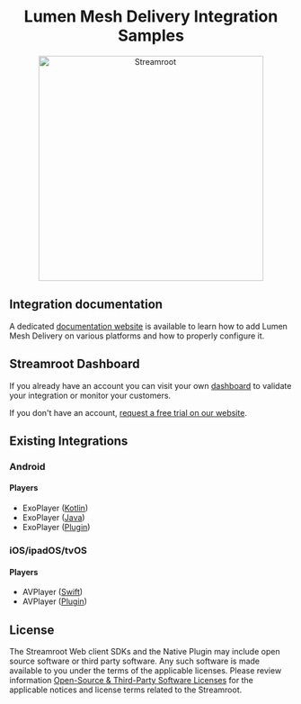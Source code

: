 <head>
  <link rel="icon" type="image/x-icon" href="../favicon.png" />
</head>
<h1 align="center">
  Lumen Mesh Delivery Integration Samples
</h1>
<p align="center">
  <img alt="Streamroot" src="https://blog.streamroot.io/wp-content/uploads/2018/04/logo_typo_long.png" width="400" />
  <br />
</p>

## Integration documentation

A dedicated [documentation website](https://www.lumen.com/help/en-us/cdn/mesh-delivery-for-streaming.html) is available to learn how to add Lumen Mesh Delivery on various platforms and how to properly configure it.

## Streamroot Dashboard

If you already have an account you can visit your own [dashboard](https://dashboard.streamroot.io) to validate your integration or monitor your customers.

If you don't have an account, [request a free trial on our website](https://www.lumen.com/en-us/edge-computing/mesh-delivery.html).

## Existing Integrations

### Android

#### Players

- ExoPlayer ([Kotlin](android/ExoPlayerMeshDelivery))
- ExoPlayer ([Java](android/ExoPlayerMeshDeliveryJava))
- ExoPlayer ([Plugin](android/ExoPlayerMeshDeliveryPlugin))

### iOS/ipadOS/tvOS

#### Players

- AVPlayer ([Swift](ios/AVPlayerMeshDelivery))
- AVPlayer ([Plugin](ios/AVPlayerMeshDeliveryPlugin))

## License

The Streamroot Web client SDKs and the Native Plugin may include open source software or third party software. Any such software is made available to you under the terms of the applicable licenses. Please review information [Open-Source & Third-Party Software Licenses](https://streamroot.io/wp-content/uploads/2019/06/Open-Source-and-Third-Party-Software-v1-10Jun2019.pdf) for the applicable notices and license terms related to the Streamroot.
